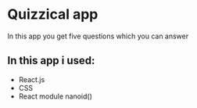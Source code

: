 <h1>Quizzical app</h1>
<p>In this app you get five questions which you can answer</p>

<h2>In this app i used:</h2>
<ul>
    <li>React.js</li>
    <li>CSS</li>
    <li>React module nanoid()</li>
</ul>
